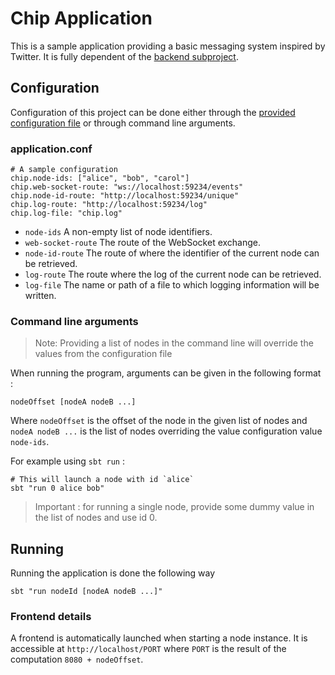 # Chip Application

This is a sample application providing a basic messaging system inspired by Twitter.
It is fully dependent of the [backend subproject](../backend).

## Configuration

Configuration of this project can be done either through the [provided configuration file](src/main/resources/application.conf) or through command line arguments.

### application.conf
```console
# A sample configuration
chip.node-ids: ["alice", "bob", "carol"]
chip.web-socket-route: "ws://localhost:59234/events"
chip.node-id-route: "http://localhost:59234/unique"
chip.log-route: "http://localhost:59234/log"
chip.log-file: "chip.log"
```

- `node-ids` A non-empty list of node identifiers.
- `web-socket-route` The route of the WebSocket exchange.
- `node-id-route` The route of where the identifier of the current node can be retrieved.
- `log-route` The route where the log of the current node can be retrieved.
- `log-file` The name or path of a file to which logging information will be written.


### Command line arguments 
> Note: Providing a list of nodes in the command line will override the values from the configuration file

When running the program, arguments can be given in the following format :

```console
nodeOffset [nodeA nodeB ...]
```

Where `nodeOffset` is the offset of the node in the given list of nodes and `nodeA nodeB ...` is the list of nodes overriding the value configuration value `node-ids`.

For example using `sbt run` :
```console
# This will launch a node with id `alice`
sbt "run 0 alice bob"
```

> Important : for running a single node, provide some dummy value in the list of nodes and use id 0.

## Running

Running the application is done the following way

```console
sbt "run nodeId [nodeA nodeB ...]"
```

### Frontend details

A frontend is automatically launched when starting a node instance. It is accessible at `http://localhost/PORT` where `PORT` is the result of the computation `8080 + nodeOffset`.